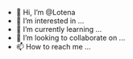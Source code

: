 - 👋 Hi, I’m @Lotena
- 👀 I’m interested in ...
- 🌱 I’m currently learning ...
- 💞️ I’m looking to collaborate on ...
- 📫 How to reach me ...

<!---
Lotena/Lotena is a ✨ special ✨ repository because its `README.md` (this file) appears on your GitHub profile.
You can click the Preview link to take a look at your changes.
--->
